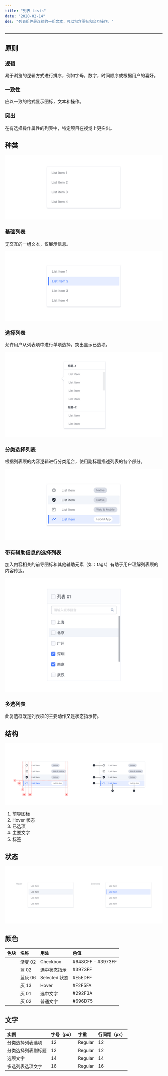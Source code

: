 ```yaml
---
title: "列表 Lists"
date: "2020-02-14"
des: "列表组件是连续的一组文本，可以包含图标和交互操作。"
---
```


---

## 原则

### 逻辑

易于浏览的逻辑方式进行排序，例如字母，数字，时间顺序或根据用户的喜好。

### 一致性

应以一致的格式显示图标，文本和操作。

### 突出

在有选择操作属性的列表中，特定项目在视觉上更突出。

## 种类

![lists-1](./lists-1.jpg)

### 基础列表

无交互的一组文本，仅展示信息。

![lists-2](./lists-2.jpg)

### 选择列表

允许用户从列表项中进行单项选择，突出显示已选项。

![lists-3](./lists-3.jpg)

### 分类选择列表

根据列表项的内容逻辑进行分类组合，使用副标题描述列表的各个部分。

![lists-4](./lists-4.jpg)

### 带有辅助信息的选择列表

加入内容相关的前导图标和其他辅助元素（如：tags）有助于用户理解列表项的内容传达。

![lists-5](./lists-5.jpg)

### 多选列表

此复选框既是列表项的主要动作又是状态指示符。

## 结构

![lists-6](./lists-6.jpg)

1. 前导图标
2. Hover 状态
3. 已选项
4. 主要文字
5. 标签

## 状态

![lists-7](./lists-7.jpg)

## 颜色

| 色块                                                                                                    | 名称    | 用处          | 色值              |
| :------------------------------------------------------------------------------------------------------ | :------ | :------------ | :---------------- |
| <span class="colorBlock" style="background: linear-gradient(180deg, #648CFF 0%, #3973FF 100%);"></span> | 渐变 02 | Checkbox      | #648CFF - #3973FF |
| <span class="colorBlock" style="background-color: #3973FF;"></span>                                     | 蓝 02   | 选中状态指示  | #3973FF           |
| <span class="colorBlock" style="background-color: #E5EDFF;"></span>                                     | 蓝灰 06 | Selected 状态 | #E5EDFF           |
| <span class="colorBlock" style="background-color: #F2F5FA;"></span>                                     | 灰 13   | Hover         | #F2F5FA           |
| <span class="colorBlock" style="background-color: #292F3A;"></span>                                     | 灰 01   | 选中文字      | #292F3A           |
| <span class="colorBlock" style="background-color: #696D75;"></span>                                     | 灰 02   | 普通文字      | #696D75           |

## 文字

| 实例               | 字号（px） | 字重    | 行间距（px） |
| :----------------- | :--------- | :------ | :----------- |
| 分类选择列表选项   | 12         | Regular | 12           |
| 分类选择列表副标题 | 12         | Regular | 12           |
| 选项文字           | 14         | Regular | 14           |
| 多选列表选项文字   | 16         | Regular | 16           |
